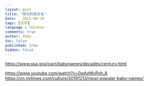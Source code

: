 ```yaml
---
layout: post
title: "常见的英文名"
date:   2021-06-19
tags: [文学]
language : Chinese
comments: true
author: Zhen
toc: false
published: true
hidden: false
---
```


https://www.ssa.gov/oact/babynames/decades/century.html


https://www.youtube.com/watch?v=0wAzMyPxh_8
https://cn.nytimes.com/culture/20191213/most-popular-baby-names/
<!--stackedit_data:
eyJoaXN0b3J5IjpbLTIwMTE0MjA4OSwzNDc2NTk5NDEsLTE0Nj
gyNTc2MDddfQ==
-->